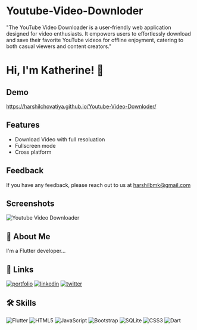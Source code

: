 
# Youtube-Video-Downloder

"The YouTube Video Downloader is a user-friendly web application designed for video enthusiasts. It empowers users to effortlessly download and save their favorite YouTube videos for offline enjoyment, catering to both casual viewers and content creators."


# Hi, I'm Katherine! 👋


## Demo

https://harshilchovatiya.github.io/Youtube-Video-Downloder/


## Features

- Download Video with full resoluation
- Fullscreen mode
- Cross platform


## Feedback

If you have any feedback, please reach out to us at harshilbmk@gmail.com


## Screenshots

![Youtube Video Downloader](https://github.com/harshilchovatiya/Youtube-Video-Downloder/assets/131672641/77f2eed2-8bbe-4ea0-ba8f-1554b7306f82)


## 🚀 About Me
I'm a Flutter developer...


## 🔗 Links
[![portfolio](https://img.shields.io/badge/my_portfolio-000?style=for-the-badge&logo=ko-fi&logoColor=white)](https://harshilchovatiya.github.io/harshil/)
[![linkedin](https://img.shields.io/badge/linkedin-0A66C2?style=for-the-badge&logo=linkedin&logoColor=white)](https://www.linkedin.com/harshilbmk)
[![twitter](https://img.shields.io/badge/twitter-1DA1F2?style=for-the-badge&logo=twitter&logoColor=white)](https://twitter.com/harshilbmk)


## 🛠 Skills

![Flutter](https://img.shields.io/badge/Flutter-%2302569B.svg?style=flat&logo=Flutter&logoColor=white) 
![HTML5](https://img.shields.io/badge/html5-%23E34F26.svg?style=flat&logo=html5&logoColor=white) ![JavaScript](https://img.shields.io/badge/javascript-%23323330.svg?style=flat&logo=javascript&logoColor=%23F7DF1E) ![Bootstrap](https://img.shields.io/badge/bootstrap-%23563D7C.svg?style=flat&logo=bootstrap&logoColor=white) ![SQLite](https://img.shields.io/badge/sqlite-%2307405e.svg?style=flat&logo=sqlite&logoColor=white) ![CSS3](https://img.shields.io/badge/css3-%231572B6.svg?style=flat&logo=css3&logoColor=white) ![Dart](https://img.shields.io/badge/dart-%230175C2.svg?style=flat&logo=dart&logoColor=white)

